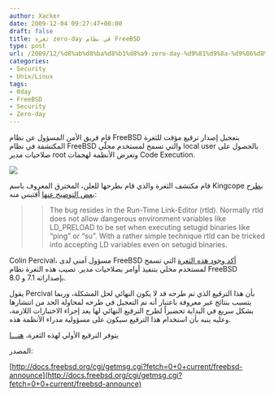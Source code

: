 ```yaml
---
author: Xacker
date: 2009-12-04 09:27:47+00:00
draft: false
title: ثغرة zero-day في نظام FreeBSD
type: post
url: /2009/12/%d8%ab%d8%ba%d8%b1%d8%a9-zero-day-%d9%81%d9%8a-%d9%86%d8%b8%d8%a7%d9%85-freebsd/
categories:
- Security
- Unix/Linux
tags:
- 0day
- FreeBSD
- Security
- Zero-day
---
```


قام فريق الأمن المسؤول عن نظام FreeBSD بتعجيل إصدار ترقيع مؤقت للثغرة المكتشفة في نظام FreeBSD والتي تسمح لمستخدم محلّي local user بالحصول على صلاحيات مدير root وتعرض الأنظمة لهجمات Code Execution.


![](http://www.arabteam2000-forum.com/uploads/monthly_11_2009/post-7008-12594413948543.png)




قام مكتشف الثغرة والذي قام بطرحها للعلن، المخترق المعروف باسم Kingcope ب[طرح بعض التوضيح عنها](http://lists.grok.org.uk/pipermail/full-disclosure/2009-November/071686.html) أقتبس منه:


<blockquote>

> 
> The bug resides in the Run-Time Link-Editor (rtld). Normally rtld does not allow dangerous environment variables like LD_PRELOAD to be set when executing setugid binaries like “ping” or “su”. With a rather simple technique rtld can be tricked into accepting LD variables even on setugid binaries.
> 
> 
</blockquote>


Colin Percival، مسؤول أمني لدى FreeBSD [أكد وجود هذه الثغرة](http://docs.freebsd.org/cgi/getmsg.cgi?fetch=0+0+current/freebsd-announce) التي تسمح لمستخدم محلي بتنفيذ أوامر بصلاحيات مدير. تصيب هذه الثغرة نظام FreeBSD بإصداراته 7.1 و 8.0.

يقول Percival بأن هذا الترقيع الذي تم طرحه قد لا يكون النهائي لحل المشكلة، وربما يتسبب بنتائج غير معروفة باعتبار أنه تم التعجيل في طرحه لمحاولة الحد من انتشارها بشكل سريع في البداية تحضيراً لطرح الترقيع النهائي لها بعد إجراء الاختبارات اللازمة، وعليه ينبه بأن استخدام هذا الترقيع سيكون على مسؤولية مدراء الأنظمة هذه.

يتوفر الترقيع الأولي لهذه الثغرة، [هنـــا](http://people.freebsd.org/~cperciva/rtld.patch)

المصدر:


[http://docs.freebsd.org/cgi/getmsg.cgi?fetch=0+0+current/freebsd-announce](http://docs.freebsd.org/cgi/getmsg.cgi?fetch=0+0+current/freebsd-announce)
